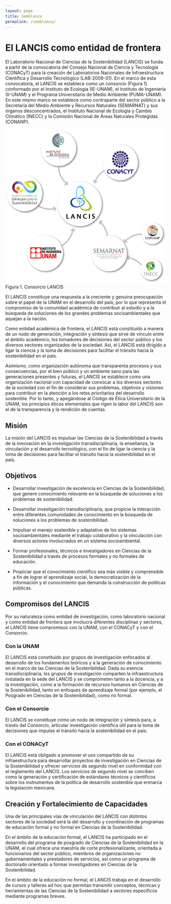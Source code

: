 ```yaml
---
layout: page
title: Semblanza
permalink: /semblanza/
---
```


# El LANCIS como entidad de frontera

El Laboratorio Nacional de Ciencias de la Sostenibilidad (LANCIS) se
funda a partir de la convocatoria del Consejo Nacional de Ciencia y
Tecnología (CONACyT) para la creación de Laboratorios Nacionales de
Infraestructura Científica y Desarrollo Tecnológico (LAB-2009-01). En
el marco de esta convocatoria, el LANCIS se establece como un
consorcio (Figura 1) conformado por el Instituto de Ecología
(IE-UNAM), el Instituto de Ingeniería (II-UNAM) y el Programa
Universitario de Medio Ambiente (PUMA-UNAM). En este mismo marco se
establece como contraparte del sector público a la Secretaría del
Medio Ambiente y Recursos Naturales (SEMARNAT) y sus órganos
desconcentrados, el Instituto Nacional de Ecología y Cambio Climático
(INECC) y la Comisión Nacional de Áreas Naturales Protegidas (CONANP).

<img src="/assets/consorcio.png">
<figcaption>Figura 1. Consorcio LANCIS</figcaption>


El LANCIS constituye una respuesta a la creciente y genuina
preocupación sobre el papel de la UNAM en el desarrollo del país, por
lo que representa el compromiso de la comunidad académica de
contribuir al estudio y a la búsqueda de soluciones de los grandes
problemas socioambientales que aquejan a la nación.

Como entidad académica de frontera, el LANCIS está constituido a
manera de un nodo de generación, integración y síntesis que sirve de
vínculo entre el ámbito académico, los tomadores de decisiones del
sector público y los diversos sectores organizados de la
sociedad. Así, el LANCIS está dirigido a ligar la ciencia y la toma de
decisiones para facilitar el tránsito hacia la sostenibilidad en el
país.

Asimismo, como organización autónoma que transparenta procesos y sus
consecuencias, por el bien público y un ambiente sano para las
generaciones presentes y futuras, el LANCIS se establece como una
organización nacional con capacidad de convocar a los diversos
sectores de la sociedad con el fin de considerar sus problemas,
objetivos y visiones para contribuir en la atención a los retos
prioritarios del desarrollo sostenible. Por lo tanto, y apegándose al
Código de Ética Universitario de la UNAM, los principios éticos
elementales que rigen la labor del LANCIS son el de la transparencia y
la rendición de cuentas.

## Misión

La misión del LANCIS es impulsar las Ciencias de la Sostenibilidad a
través de la innovación en la investigación transdisciplinaria, la
enseñanza, la vinculación y el desarrollo tecnológico, con el fin de
ligar la ciencia y la toma de decisiones para facilitar el tránsito
hacia la sostenibilidad en el país.

## Objetivos

- Desarrollar investigación de excelencia en Ciencias de la
  Sostenibilidad, que genere conocimiento relevante en la búsqueda de
  soluciones a los problemas de sostenibilidad.

- Desarrollar investigación transdisciplinaria, que propicie la
interacción entre diferentes comunidades de conocimiento en la
búsqueda de soluciones a los problemas de sostenibilidad.

- Impulsar el manejo sostenible y adaptativo de los sistemas
socioambientales mediante el trabajo colaborativo y la vinculación con
diversos actores involucrados en un sistema socioambiental.

- Formar profesionales, técnicos e investigadores en Ciencias de la
Sostenibilidad a través de procesos formales y no formales de
educación.

- Propiciar que el conocimiento científico sea más visible y
comprensible a fin de lograr el aprendizaje social, la democratización
de la información y el conocimiento que demanda la construcción de
políticas públicas.

## Compromisos del LANCIS

Por su naturaleza como entidad de investigación, como laboratorio
nacional y como entidad de frontera que involucra diferentes
disciplinas y sectores, el LANCIS tiene compromisos con la UNAM, con
el CONACyT y con el Consorcio.

### Con la UNAM

El LANCIS está constituido por grupos de investigación enfocados al
desarrollo de los fundamentos teóricos y a la generación de
conocimiento en el marco de las Ciencias de la Sostenibilidad. Dada su
esencia transdisciplinaria, los grupos de investigación comparten la
infraestructura instalada en la sede del LANCIS y se comprometen tanto
a la docencia, y a la investigación, como a la formación de recursos
humanos en Ciencias de la Sostenibilidad, tanto en enfoques de
aprendizaje formal (por ejemplo, el Posgrado en Ciencias de la
Sostenibilidad), como no formal.

### Con el Consorcio

El LANCIS se constituye como un nodo de integración y síntesis para, a
través del Consorcio, articular investigación científica útil para la
toma de decisiones que impulse el tránsito hacia la sostenibilidad en
el país.


### Con el CONACyT

El LANCIS está obligado a promover el uso compartido de su
infraestructura para desarrollar proyectos de investigación en
Ciencias de la Sostenibilidad y ofrecer servicios de segundo nivel en
conformidad con el reglamento del LANCIS. Los servicios de segundo
nivel se conciben como la generación y certificación de estándares
técnicos y científicos sobre los instrumentos de la política de
desarrollo sostenible que enmarca la legislación mexicana.


## Creación y Fortalecimiento de Capacidades

Una de las principales vías de vinculación del LANCIS con distintos
sectores de la sociedad será la del desarrollo y coordinación de
programas de educación formal y no formal en Ciencias de la
Sostenibilidad.

En el ámbito de la educación formal, el LANCIS ha participado en el
desarrollo del programa de posgrado de Ciencias de la Sostenibilidad
en la UNAM, el cual ofrece una maestría de corte profesionalizante,
orientada a funcionarios del sector público, miembros de
organizaciones no gubernamentales y prestadores de servicios, así como
un programa de doctorado orientado a formar investigadores en Ciencias
de la Sostenibilidad.

En el ámbito de la educación no formal, el LANCIS trabaja en el
desarrollo de cursos y talleres ad hoc que permitan transmitir
conceptos, técnicas y herramientas de las Ciencias de la
Sostenibilidad a sectores específicos mediante programas breves.
